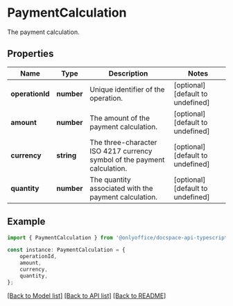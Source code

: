 # PaymentCalculation

The payment calculation.

## Properties

Name | Type | Description | Notes
------------ | ------------- | ------------- | -------------
**operationId** | **number** | Unique identifier of the operation. | [optional] [default to undefined]
**amount** | **number** | The amount of the payment calculation. | [optional] [default to undefined]
**currency** | **string** | The three-character ISO 4217 currency symbol of the payment calculation. | [optional] [default to undefined]
**quantity** | **number** | The quantity associated with the payment calculation. | [optional] [default to undefined]

## Example

```typescript
import { PaymentCalculation } from '@onlyoffice/docspace-api-typescript';

const instance: PaymentCalculation = {
    operationId,
    amount,
    currency,
    quantity,
};
```

[[Back to Model list]](../README.md#documentation-for-models) [[Back to API list]](../README.md#documentation-for-api-endpoints) [[Back to README]](../README.md)
